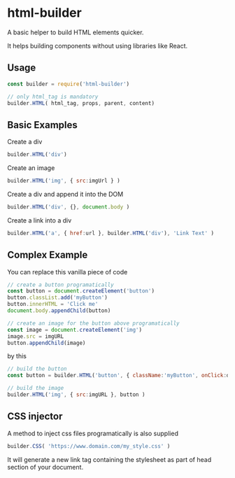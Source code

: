 # html-builder
A basic helper to build HTML elements quicker.

It helps building components without using libraries like React.

## Usage
```javascript
const builder = require('html-builder')

// only html_tag is mandatory
builder.HTML( html_tag, props, parent, content)
```

## Basic Examples

Create a div
```javascript
builder.HTML('div')
```

Create an image
```javascript
builder.HTML('img', { src:imgUrl } )
```

Create a div and append it into the DOM
```javascript
builder.HTML('div', {}, document.body )
```

Create a link into a div

```javascript
builder.HTML('a', { href:url }, builder.HTML('div'), 'Link Text' )
```

## Complex Example

You can replace this vanilla piece of code

```javascript
// create a button programatically
const button = document.createElement('button')
button.classList.add('myButton')
button.innerHTML = 'Click me'
document.body.appendChild(button)

// create an image for the button above programatically
const image = document.createElement('img')
image.src = imgURL
button.appendChild(image)
```

by this

```javascript
// build the button
const button = builder.HTML('button', { className:'myButton', onClick:doSomething }, document.body, 'Click me' )

// build the image
builder.HTML('img', { src:imgURL }, button )
```

## CSS injector

A method to inject css files programatically is also supplied

```javascript
builder.CSS( 'https://www.domain.com/my_style.css' )
```

It will generate a new link tag containing the stylesheet as part of head section of your document.